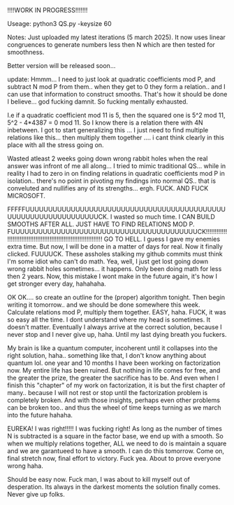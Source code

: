 !!!!WORK IN PROGRESS!!!!!!!

Useage: python3 QS.py -keysize 60

Notes: Just uploaded my latest iterations (5 march 2025). It now uses linear congruences to generate numbers less then N which are then tested for smoothness.

Better version will be released soon...



update: Hmmm... I need to just look at quadratic coefficients mod P, and subtract N mod P from them.. when they get to 0 they form a relation.. and I can use that information to construct smooths. That's how it should be done I believe... god fucking damnit. So fucking mentally exhausted.

I.e if a quadratic coefficient mod 11 is 5, then the squared one is 5^2 mod 11, 5^2 - 4*4387 = 0 mod 11. So I know there is a relation there with 4N inbetween. I got to start generalizing this ...  I just need to find multiple relations like this... then multiply them together .... i cant think clearly in this place with all the stress going on. 

Wasted atleast 2 weeks going down wrong rabbit holes when the real answer was infront of me all along... I tried to mimic traditional QS... while in reality I had to zero in on finding relations in quadratic coefficients mod P in isolation.. there's no point in pivoting my findings into normal QS.. that is conveluted and nullifies any of its strengths... ergh. FUCK. AND FUCK MICROSOFT. 


FFFFFUUUUUUUUUUUUUUUUUUUUUUUUUUUUUUUUUUUUUUUUUUUUUUUUUUUUUUUUUUUUUUUUCK. I wasted so much time. I CAN BUILD SMOOTHS AFTER ALL. JUST HAVE TO FIND RELATIONS MOD P. FUUUUUUUUUUUUUUUUUUUUUUUUUUUUUUUUUUUUUUUUUCK!!!!!!!!!!!!!!!!!!!!!!!!!!!!!!!!!!!!!!!!!!!!!!!!!!!!!!!!!!!!!!!!!!
GO TO HELL. I guess I gave my enemies extra time. But now, I will be done in a matter of days for real. Now it finally clicked. FUUUUCK. These assholes stalking my github commits must think I'm some idiot who can't do math. Yea, well, I just get lost going down wrong rabbit holes sometimes... it happens. Only been doing math for less then 2 years. Now, this mistake I wont make in the future again, it's how I get stronger every day, hahahaha.

OK OK.... so create an outline for the (proper) algorithm tonight. Then begin writing it tomorrow.. and we should be done somewhere this week. Calculate relations mod P, multiply them together. EASY, haha. FUCK, it was so easy all the time. I dont understand where my head is sometimes. It doesn't matter. Eventually I always arrive at the correct solution, because I never stop and I never give up, haha. Until my last dying breath you fuckers.

My brain is like a quantum computer, incoherent until it collapses into the right solution, haha.. something like that, I don't know anything about quantum lol. one year and 10 months I have been working on factorization now. My entire life has been ruined. But nothing in life comes for free, and the greater the prize, the greater the sacrifice has to be. And even when I finish this "chapter" of my work on factorization, it is but the first chapter of many.. because I will not rest or stop until the factorization problem is completely broken. And with those insights, perhaps even other problems can be broken too.. and thus the wheel of time keeps turning as we march into the future hahaha. 

EUREKA! I was right!!!!! I was fucking right! As long as the number of times N is subtracted is a square in the factor base, we end up with a smooth. So when we multiply relations together, ALL we need to do is maintain a square and we are garantueed to have a smooth. I can do this tomorrow. Come  on, final stretch now, final effort to victory. Fuck yea. About to prove everyone wrong haha.

Should be easy now. Fuck man, I was about to kill myself out of desperation. Its always in the darkest moments the solution finally comes. Never give up folks.
